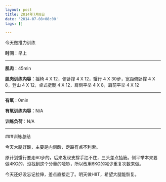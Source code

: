 ```yaml
---
layout: post
title: 2014年7月8日
date: '2014-07-08+08:00'
tags: [] 

---
```

今天做推力训练

**时间**：早上

---

**肌肉**：45min

**肌肉训练内容**：摇椅 4 X 12，俯卧撑 4 X 12，蟹行 4 X 30步，宽距俯卧撑 4 X 8，登山 4 X 12，桌式挺髋 4 X 12，肩侧平举 4 X 8，肩前平举 4 X 12

---

**有氧**：0min

**有氧训练内容**：N/A

**训练负荷**：N/A

---

###训练总结

今天大腿好酸，主要是内侧酸，走路有点不利索。

原计划蟹行要走60步的，后来发现支撑手扛不住，三头差点抽筋。侧平举本来要做4KG的，没找到这个分量的哑铃，所以改用6KG的减少重复次数来做。

今天还好没忘记拉伸，差点直接走了。明天做HIIT，希望大腿能恢复。


